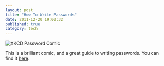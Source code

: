 ```yaml
---
layout: post
title: "How To Write Passwords"
date: 2011-12-20 19:00:32 
published: true
category: tech
---
```


![XKCD Password Comic](http://imgs.xkcd.com/comics/password_strength.png "To anyone who understands information theory and security and is in an infuriating argument with someone who does not (possibly involving mixed case), I sincerely apologize.")

This is a brilliant comic, and a great guide to writing passwords. You can find it [here](http://xkcd.com/936/).